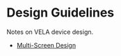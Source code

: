 <!-- 源地址: https://iot.mi.com/vela/quickapp/en/guide/design/ -->

# Design Guidelines

Notes on VELA device design.

  * [Multi-Screen Design](</vela/quickapp/en/guide/design/multi-screens.html>)

